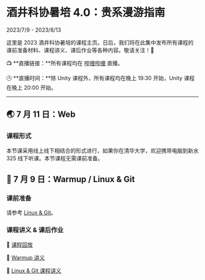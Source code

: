 # 酒井科协暑培 4.0：贵系漫游指南

2023/7/9 - 2023/8/13

这里是 2023 酒井科协暑培的课程主页。日后，我们将在此集中发布所有课程的课前准备材料、课程讲义、课后作业等各种内容。敬请关注！🥳

📺 **直播链接：**所有课程均在 [哔哩哔哩](https://live.bilibili.com/22238700) 直播。

🕒 **直播时间：**除 Unity 课程外，所有课程均在晚上 19:30 开始，Unity 课程在晚上 20:00 开始。

-----

## 🌏 7 月 11 日：Web

### 课程形式

本节课采用线上线下相结合的形式进行，如果你在清华大学，欢迎携带电脑到新水 325 线下听课。本节课程无需课前准备。

## 🎉 7 月 9 日：Warmup / Linux & Git

### 课前准备

请参考 [Linux & Git](basic/linux/#_1)。

### 课程讲义 & 课后作业

🎥 [课程回放](https://www.bilibili.com/video/BV1DN411m74Q)

📄 [Warmup 讲义](pdfs/warmup.pdf)

📄 [Linux & Git 课程讲义](pdfs/linux-handout.pdf)

